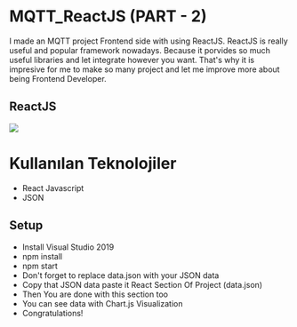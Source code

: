
# MQTT_ReactJS (PART - 2)
I made an MQTT project Frontend side with using ReactJS. ReactJS is really useful and popular framework nowadays. Because it porvides so much useful libraries and let integrate however you want. That's why it is impresive for me to make so many project and let me improve more about being Frontend Developer.

## ReactJS

<img src="public/react.jpg">


# Kullanılan Teknolojiler

- React Javascript
- JSON

## Setup

- Install Visual Studio 2019
- npm install
- npm start
- Don't forget to replace data.json with your JSON data
- Copy that JSON data paste it React Section Of Project (data.json)
- Then You are done with this section too
- You can see data with Chart.js Visualization
- Congratulations!
